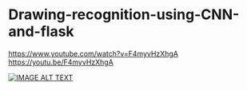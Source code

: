 # Drawing-recognition-using-CNN-and-flask
https://www.youtube.com/watch?v=F4myvHzXhgA
https://youtu.be/F4myvHzXhgA

[![IMAGE ALT TEXT](http://img.youtube.com/vi/F4myvHzXhgA/0.jpg)](http://www.youtube.com/watch?v=F4myvHzXhgA "drawing recognition using deep learning")
